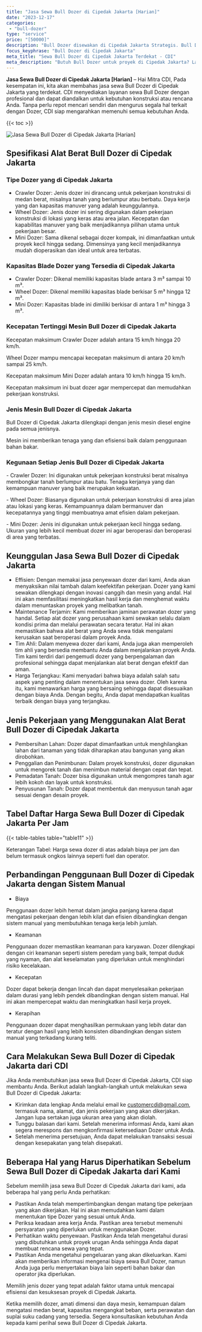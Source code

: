 ```yaml
---
title: "Jasa Sewa Bull Dozer di Cipedak Jakarta [Harian]"
date: "2023-12-17"
categories:
 - "bull-dozer"
type: "service"
price: "[50000]"
description: "Bull Dozer disewakan di Cipedak Jakarta Strategis. Bull Dozer unggulan untuk kebutuhan proyek konstruksi dengan performa maksimal. Hubungi kami untuk informasi lebih detail."
focus_keyphrase: "Bull Dozer di Cipedak Jakarta"
meta_title: "Sewa Bull Dozer di Cipedak Jakarta Terdekat - CDI"
meta_description: "Butuh Bull Dozer untuk proyek di Cipedak Jakarta? Layanan profesional kami siap melayani dengan solusi optimal. Dapatkan penawaran sekarang."
---
```


**Jasa Sewa Bull Dozer di Cipedak Jakarta [Harian]** – Hai Mitra CDI, Pada kesempatan ini, kita akan membahas jasa sewa Bull Dozer di Cipedak Jakarta yang terdekat. CDI menyediakan layanan sewa Bull Dozer dengan profesional dan dapat diandalkan untuk kebutuhan konstruksi atau rencana Anda. Tanpa perlu repot mencari sendiri dan mengurus segala hal terkait dengan Dozer, CDI siap mengarahkan memenuhi semua kebutuhan Anda.

{{< toc >}}

![Jasa Sewa Bull Dozer di Cipedak Jakarta [Harian]](/images/bull-dozer/bull-dozer-25.jpg)

## Spesifikasi Alat Berat Bull Dozer di Cipedak Jakarta

### Tipe Dozer yang di Cipedak Jakarta

*   Crawler Dozer: Jenis dozer ini dirancang untuk pekerjaan konstruksi di medan berat, misalnya tanah yang berlumpur atau berbatu. Daya kerja yang dan kapasitas manuver yang adalah keunggulannya.
*   Wheel Dozer: Jenis dozer ini sering digunakan dalam pekerjaan konstruksi di lokasi yang keras atau area jalan. Kecepatan dan kapabilitas manuver yang baik menjadikannya pilihan utama untuk pekerjaan besar.
*   Mini Dozer: Sama dikenal sebagai dozer kompak, ini dimanfaatkan untuk proyek kecil hingga sedang. Dimensinya yang kecil menjadikannya mudah dioperasikan dan ideal untuk area terbatas.

### Kapasitas Blade Dozer yang Tersedia di Cipedak Jakarta

*   Crawler Dozer: Dikenal memiliki kapasitas blade antara 3 m³ sampai 10 m³.
*   Wheel Dozer: Dikenal memiliki kapasitas blade berkisar 5 m³ hingga 12 m³.
*   Mini Dozer: Kapasitas blade ini dimiliki berkisar di antara 1 m³ hingga 3 m³.

### Kecepatan Tertinggi Mesin Bull Dozer di Cipedak Jakarta

Kecepatan maksimum Crawler Dozer adalah antara 15 km/h hingga 20 km/h.

Wheel Dozer mampu mencapai kecepatan maksimum di antara 20 km/h sampai 25 km/h.

Kecepatan maksimum Mini Dozer adalah antara 10 km/h hingga 15 km/h.

Kecepatan maksimum ini buat dozer agar mempercepat dan memudahkan pekerjaan konstruksi.

### Jenis Mesin Bull Dozer di Cipedak Jakarta

Bull Dozer di Cipedak Jakarta dilengkapi dengan jenis mesin diesel engine pada semua jenisnya.

Mesin ini memberikan tenaga yang dan efisiensi baik dalam penggunaan bahan bakar.

### Kegunaan Setiap Jenis Bull Dozer di Cipedak Jakarta

\- Crawler Dozer: Ini digunakan untuk pekerjaan konstruksi berat misalnya membongkar tanah berlumpur atau batu. Tenaga kerjanya yang dan kemampuan manuver yang baik merupakan kekuatan.

\- Wheel Dozer: Biasanya digunakan untuk pekerjaan konstruksi di area jalan atau lokasi yang keras. Kemampuannya dalam bermanuver dan kecepatannya yang tinggi membuatnya amat efisien dalam pekerjaan.

\- Mini Dozer: Jenis ini digunakan untuk pekerjaan kecil hingga sedang. Ukuran yang lebih kecil membuat dozer ini agar beroperasi dan beroperasi di area yang terbatas.

## Keunggulan Jasa Sewa Bull Dozer di Cipedak Jakarta

*   Effisien: Dengan memakai jasa penyewaan dozer dari kami, Anda akan menyaksikan nilai tambah dalam keefektifan pekerjaan. Dozer yang kami sewakan dilengkapi dengan inovasi canggih dan mesin yang andal. Hal ini akan memfasilitasi meningkatkan hasil kerja dan menghemat waktu dalam menuntaskan proyek yang melibatkan tanah.
*   Maintenance Terjamin: Kami memberikan jaminan perawatan dozer yang handal. Setiap alat dozer yang perusahaan kami sewakan selalu dalam kondisi prima dan melalui perawatan secara teratur. Hal ini akan memastikan bahwa alat berat yang Anda sewa tidak mengalami kerusakan saat beroperasi dalam proyek Anda.
*   Tim Ahli: Dalam menyewa dozer dari kami, Anda juga akan memperoleh tim ahli yang bersedia membantu Anda dalam menjalankan proyek Anda. Tim kami terdiri dari pengemudi dozer yang berpengalaman dan profesional sehingga dapat menjalankan alat berat dengan efektif dan aman.
*   Harga Terjangkau: Kami menyadari bahwa biaya adalah salah satu aspek yang penting dalam menentukan jasa sewa dozer. Oleh karena itu, kami menawarkan harga yang bersaing sehingga dapat disesuaikan dengan biaya Anda. Dengan begitu, Anda dapat mendapatkan kualitas terbaik dengan biaya yang terjangkau.

## Jenis Pekerjaan yang Menggunakan Alat Berat Bull Dozer di Cipedak Jakarta

*   Pembersihan Lahan: Dozer dapat dimanfaatkan untuk menghilangkan lahan dari tanaman yang tidak diharapkan atau bangunan yang akan dirobohkan.
*   Penggalian dan Penimbunan: Dalam proyek konstruksi, dozer digunakan untuk mengorek tanah dan menimbun material dengan cepat dan tepat.
*   Pemadatan Tanah: Dozer bisa digunakan untuk mengompres tanah agar lebih kokoh dan layak untuk konstruksi.
*   Penyusunan Tanah: Dozer dapat membentuk dan menyusun tanah agar sesuai dengan desain proyek.

## Tabel Daftar Harga Sewa Bull Dozer di Cipedak Jakarta Per Jam

{{< table-tables table="table11" >}}

Keterangan Tabel: Harga sewa dozer di atas adalah biaya per jam dan belum termasuk ongkos lainnya seperti fuel dan operator.

## Perbandingan Penggunaan Bull Dozer di Cipedak Jakarta dengan Sistem Manual

*   Biaya

Penggunaan dozer lebih hemat dalam jangka panjang karena dapat mengatasi pekerjaan dengan lebih kilat dan efisien dibandingkan dengan sistem manual yang membutuhkan tenaga kerja lebih jumlah.
*   Keamanan

Penggunaan dozer memastikan keamanan para karyawan. Dozer dilengkapi dengan ciri keamanan seperti sistem peredam yang baik, tempat duduk yang nyaman, dan alat keselamatan yang diperlukan untuk menghindari risiko kecelakaan.
*   Kecepatan

Dozer dapat bekerja dengan lincah dan dapat menyelesaikan pekerjaan dalam durasi yang lebih pendek dibandingkan dengan sistem manual. Hal ini akan mempercepat waktu dan meningkatkan hasil kerja proyek.
*   Kerapihan

Penggunaan dozer dapat menghasilkan permukaan yang lebih datar dan teratur dengan hasil yang lebih konsisten dibandingkan dengan sistem manual yang terkadang kurang teliti.

## Cara Melakukan Sewa Bull Dozer di Cipedak Jakarta dari CDI

Jika Anda membutuhkan jasa sewa Bull Dozer di Cipedak Jakarta, CDI siap membantu Anda. Berikut adalah langkah-langkah untuk melakukan sewa Bull Dozer di Cipedak Jakarta:

*   Kirimkan data lengkap Anda melalui email ke customercdi@gmail.com, termasuk nama, alamat, dan jenis pekerjaan yang akan dikerjakan. Jangan lupa sertakan juga ukuran area yang akan diolah.
*   Tunggu balasan dari kami. Setelah menerima informasi Anda, kami akan segera merespons dan mengkonfirmasi ketersediaan Dozer untuk Anda.
*   Setelah menerima persetujuan, Anda dapat melakukan transaksi sesuai dengan kesepakatan yang telah disepakati.

## Beberapa Hal yang Harus Diperhatikan Sebelum Sewa Bull Dozer di Cipedak Jakarta dari Kami

Sebelum memilih jasa sewa Bull Dozer di Cipedak Jakarta dari kami, ada beberapa hal yang perlu Anda perhatikan:

*   Pastikan Anda telah mempertimbangkan dengan matang tipe pekerjaan yang akan dikerjakan. Hal ini akan memudahkan kami dalam menentukan tipe Dozer yang sesuai untuk Anda.
*   Periksa keadaan area kerja Anda. Pastikan area tersebut memenuhi persyaratan yang diperlukan untuk menggunakan Dozer.
*   Perhatikan waktu penyewaan. Pastikan Anda telah mengetahui durasi yang dibutuhkan untuk proyek urugan Anda sehingga Anda dapat membuat rencana sewa yang tepat.
*   Pastikan Anda mengetahui pengeluaran yang akan dikeluarkan. Kami akan memberikan informasi mengenai biaya sewa Bull Dozer, namun Anda juga perlu menyertakan biaya lain seperti bahan bakar dan operator jika diperlukan.

Memilih jenis dozer yang tepat adalah faktor utama untuk mencapai efisiensi dan kesuksesan proyek di Cipedak Jakarta.

Ketika memilih dozer, amati dimensi dan daya mesin, kemampuan dalam mengatasi medan berat, kapasitas mengangkat beban, serta perawatan dan suplai suku cadang yang tersedia. Segera konsultasikan kebutuhan Anda kepada kami perihal sewa Bull Dozer di Cipedak Jakarta.